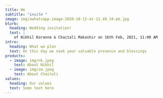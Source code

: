 ```yaml
---
title: We
subtitle: "invite "
image: img/awhatsapp-image-2020-10-12-at-11.40.34-pm.jpg
blurb:
  heading: Wedding invitation!
  text: |
    of Nikhil Koranne & Chaitali Makashir on 16th Feb, 2021, 11:00 AM
intro:
  heading: What we plan
  text: On this day we seek your valuable presence and blessings
products:
  - image: img/nk.jpeg
    text: About Nikhil
  - image: img/cm.jpeg
    text: About Chaitali
values:
  heading: Our values
  text: Some text here
---
```

